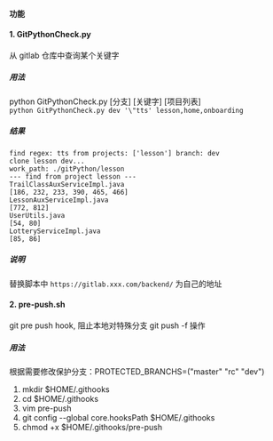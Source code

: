 #### 功能

#### 1. GitPythonCheck.py
从 gitlab 仓库中查询某个关键字
##### 用法
python GitPythonCheck.py [分支] [关键字] [项目列表]<br>
`python GitPythonCheck.py dev '\"tts' lesson,home,onboarding`
##### 结果
```
find regex: tts from projects: ['lesson'] branch: dev
clone lesson dev...
work_path: ./gitPython/lesson
--- find from project lesson ---
TrailClassAuxServiceImpl.java
[186, 232, 233, 390, 465, 466]
LessonAuxServiceImpl.java
[772, 812]
UserUtils.java
[54, 80]
LotteryServiceImpl.java
[85, 86]
```
##### 说明
替换脚本中  `https://gitlab.xxx.com/backend/` 为自己的地址


#### 2. pre-push.sh
git pre push hook, 阻止本地对特殊分支 git push -f 操作

##### 用法
根据需要修改保护分支：PROTECTED_BRANCHS=("master" "rc" "dev")

1. mkdir $HOME/.githooks
2. cd $HOME/.githooks
3. vim pre-push
4. git config --global core.hooksPath $HOME/.githooks
5. chmod +x $HOME/.githooks/pre-push
